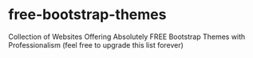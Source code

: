# free-bootstrap-themes
Collection of Websites Offering Absolutely FREE Bootstrap Themes with Professionalism (feel free to upgrade this list forever) 
